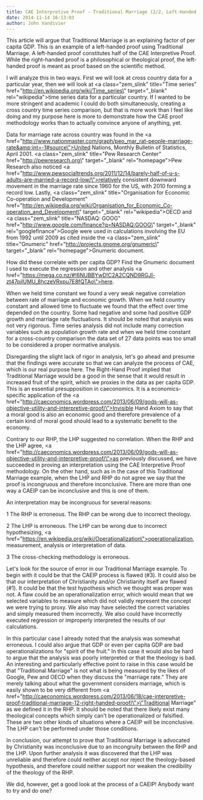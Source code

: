 ```yaml
---
title: CAE Interpretive Proof - Traditional Marriage (2/2, Left-Handed Proof)
date: 2014-11-14 16:13:03
author: John Vandivier
---
```




This article will argue that Traditional Marriage is an explaining factor of per capita GDP. This is an example of a left-handed proof using Traditional Marriage. A left-handed proof constitutes half of the CAE Interpretive Proof. While the right-handed proof is a philosophical or theological proof, the left-handed proof is meant as proof based on the scientific method.

I will analyze this in two ways. First we will look at cross country data for a particular year, then we will look at <a class=\"zem_slink\" title=\"Time series\" href=\"http://en.wikipedia.org/wiki/Time_series\" target=\"_blank\" rel=\"wikipedia\">time series data</a> for a particular country. If I wanted to be more stringent and academic I could do both simultaneously, creating a cross country time series comparison, but that is more work than I feel like doing and my purpose here is more to demonstrate how the CAE proof methodology works than to actually convince anyone of anything, yet.

Data for marriage rate across country was found in the <a href=\"http://www.nationmaster.com/graph/peo_mar_rat-people-marriage-rate&amp;int=-1#source\">United Nations, Monthly Bulletin of Statistics, April 2001</a>. <a class=\"zem_slink\" title=\"Pew Research Center\" href=\"http://pewresearch.org\" target=\"_blank\" rel=\"homepage\">Pew Research</a> also noticed <a href=\"http://www.pewsocialtrends.org/2011/12/14/barely-half-of-u-s-adults-are-married-a-record-low/\">relatively consistent downward movement in the marriage rate</a> since 1960 for the US, with 2010 forming a record low. Lastly, <a class=\"zem_slink\" title=\"Organisation for Economic Co-operation and Development\" href=\"http://en.wikipedia.org/wiki/Organisation_for_Economic_Co-operation_and_Development\" target=\"_blank\" rel=\"wikipedia\">OECD</a> and <a class=\"zem_slink\" title=\"NASDAQ: GOOG\" href=\"http://www.google.com/finance?q=NASDAQ:GOOG\" target=\"_blank\" rel=\"googlefinance\">Google</a> were used in calculations involving the EU from 1992 until 2009 as cited inside the <a class=\"zem_slink\" title=\"Gnumeric\" href=\"http://projects.gnome.org/gnumeric\" target=\"_blank\" rel=\"homepage\">Gnumeric</a> document.

How did these correlate with per capita GDP? Find the Gnumeric document I used to execute the regression and other analysis <a href=\"https://mega.co.nz/#!6NUBBYwD!C2A2CQND9RGJl-zt47pilUMU_8hczeVRxpu7E8fQTAo\">here</a>.

When we held time constant we found a very weak negative correlation between rate of marriage and economic growth. When we held country constant and allowed time to fluctuate we found that the effect over time depended on the country. Some had negative and some had positive GDP growth and marriage rate fluctuations. It should be noted that analysis was not very rigorous. Time series analysis did not include many correction variables such as population growth rate and when we held time constant for a cross-country comparison the data set of 27 data points was too small to be considered a proper normative analysis.

Disregarding the slight lack of rigor in analysis, let's go ahead and presume that the findings were accurate so that we can analyze the process of CAE, which is our real purpose here. The Right-Hand Proof implied that Traditional Marriage would be a good in the sense that it would result in increased fruit of the spirit, which we proxies in the data as per capita GDP. This is an essential presupposition in caeconomics. It is a economics-specific application of the <a href=\"http://caeconomics.wordpress.com/2013/06/09/gods-will-as-objective-utility-and-interpretive-proof/\">Invisible Hand Axiom</a> to say that a moral good is also an economic good and therefore prevalence of a certain kind of moral good should lead to a systematic benefit to the economy.

Contrary to our RHP, the LHP suggested no correlation. When the RHP and the LHP agree, <a href=\"http://caeconomics.wordpress.com/2013/06/09/gods-will-as-objective-utility-and-interpretive-proof/\">as previously discussed</a>, we have succeeded in proving an interpretation using the CAE Interpretive Proof methodology. On the other hand, such as in the case of this Traditional Marriage example, when the LHP and RHP do not agree we say that the proof is incongruous and therefore inconclusive. There are more than one way a CAEIP can be inconclusive and this is one of them.

An interpretation may be incongruous for several reasons:

1 The RHP is erroneous. The RHP can be wrong due to incorrect theology.

2 The LHP is erroneous. The LHP can be wrong due to incorrect hypothesizing, <a href=\"https://en.wikipedia.org/wiki/Operationalization\">operationalization</a>, measurement, analysis or interpretation of data.

3 The cross-checking methodology is erroneous.

Let's look for the source of error in our Traditional Marriage example. To begin with it could be that the CAEIP process is flawed (#3). It could also be that our interpretation of Christianity and/or Christianity itself are flawed (#1). It could be that the test hypothesis which we thought was proper was not. A flaw could be an operationalization error, which would mean that we selected variables to measure which did not validly represent the concept we were trying to proxy. We also may have selected the correct variables and simply measured them incorrectly. We also could have incorrectly executed regression or improperly interpreted the results of our calculations.

In this particular case I already noted that the analysis was somewhat erroneous. I could also argue that GDP or even per capita GDP are bad operationalizations for \"spirit of the fruit.\" In this case it would also be hard to argue that the analysis was poorly interpreted or that the theology is bad. An interesting and particularly effective point to raise in this case would be that \"Traditional Marriage\" is not what is being measured by the likes of Google, Pew and OECD when they discuss the \"marriage rate.\" They are merely talking about what the government considers marriage, which is easily shown to be very different from <a href=\"http://caeconomics.wordpress.com/2013/06/18/cae-interpretive-proof-traditional-marriage-12-right-handed-proof/\">\"Traditional Marriage\" as we defined it in the RHP</a>. It should be noted that there likely exist many theological concepts which simply can't be operationalized or falsified. These are two other kinds of situations where a CAEIP will be inconclusive. The LHP can't be performed under those conditions.

In conclusion, our attempt to prove that Traditional Marriage is advocated by Christianity was inconclusive due to an incongruity between the RHP and the LHP. Upon further analysis it was discovered that the LHP was unreliable and therefore could neither accept nor reject the theology-based hypothesis, and therefore could neither support nor weaken the credibility of the theology of the RHP.

We did, however, get a good look at the process of a CAEIP! Anybody want to try and do one?